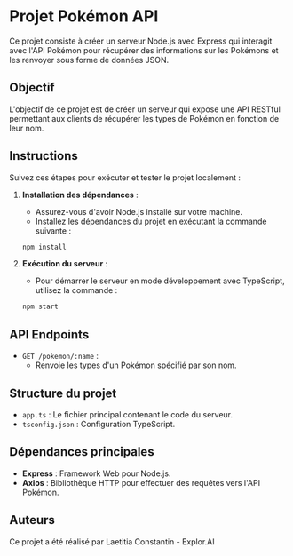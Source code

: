 # Projet Pokémon API

Ce projet consiste à créer un serveur Node.js avec Express qui interagit avec l'API Pokémon pour récupérer des informations sur les Pokémons et les renvoyer sous forme de données JSON.

## Objectif

L'objectif de ce projet est de créer un serveur qui expose une API RESTful permettant aux clients de récupérer les types de Pokémon en fonction de leur nom.

## Instructions

Suivez ces étapes pour exécuter et tester le projet localement :

1. **Installation des dépendances** :

   - Assurez-vous d'avoir Node.js installé sur votre machine.
   - Installez les dépendances du projet en exécutant la commande suivante :

   ```sh
   npm install
   ```

2. **Exécution du serveur** :

   - Pour démarrer le serveur en mode développement avec TypeScript, utilisez la commande :

   ```sh
   npm start
   ```

## API Endpoints

- `GET /pokemon/:name` :
  - Renvoie les types d'un Pokémon spécifié par son nom.

## Structure du projet

- `app.ts` : Le fichier principal contenant le code du serveur.
- `tsconfig.json` : Configuration TypeScript.

## Dépendances principales

- **Express** : Framework Web pour Node.js.
- **Axios** : Bibliothèque HTTP pour effectuer des requêtes vers l'API Pokémon.

## Auteurs

Ce projet a été réalisé par Laetitia Constantin - Explor.AI
